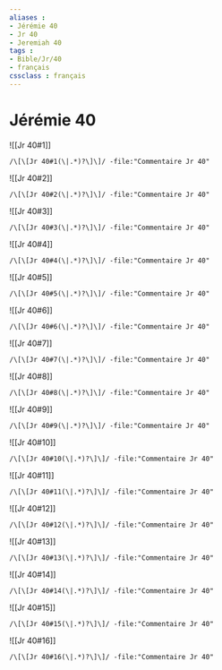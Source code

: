 ```yaml
---
aliases : 
- Jérémie 40
- Jr 40
- Jeremiah 40
tags : 
- Bible/Jr/40
- français
cssclass : français
---
```


# Jérémie 40

![[Jr 40#1]]

```query
/\[\[Jr 40#1(\|.*)?\]\]/ -file:"Commentaire Jr 40"
```

![[Jr 40#2]]

```query
/\[\[Jr 40#2(\|.*)?\]\]/ -file:"Commentaire Jr 40"
```

![[Jr 40#3]]

```query
/\[\[Jr 40#3(\|.*)?\]\]/ -file:"Commentaire Jr 40"
```

![[Jr 40#4]]

```query
/\[\[Jr 40#4(\|.*)?\]\]/ -file:"Commentaire Jr 40"
```

![[Jr 40#5]]

```query
/\[\[Jr 40#5(\|.*)?\]\]/ -file:"Commentaire Jr 40"
```

![[Jr 40#6]]

```query
/\[\[Jr 40#6(\|.*)?\]\]/ -file:"Commentaire Jr 40"
```

![[Jr 40#7]]

```query
/\[\[Jr 40#7(\|.*)?\]\]/ -file:"Commentaire Jr 40"
```

![[Jr 40#8]]

```query
/\[\[Jr 40#8(\|.*)?\]\]/ -file:"Commentaire Jr 40"
```

![[Jr 40#9]]

```query
/\[\[Jr 40#9(\|.*)?\]\]/ -file:"Commentaire Jr 40"
```

![[Jr 40#10]]

```query
/\[\[Jr 40#10(\|.*)?\]\]/ -file:"Commentaire Jr 40"
```

![[Jr 40#11]]

```query
/\[\[Jr 40#11(\|.*)?\]\]/ -file:"Commentaire Jr 40"
```

![[Jr 40#12]]

```query
/\[\[Jr 40#12(\|.*)?\]\]/ -file:"Commentaire Jr 40"
```

![[Jr 40#13]]

```query
/\[\[Jr 40#13(\|.*)?\]\]/ -file:"Commentaire Jr 40"
```

![[Jr 40#14]]

```query
/\[\[Jr 40#14(\|.*)?\]\]/ -file:"Commentaire Jr 40"
```

![[Jr 40#15]]

```query
/\[\[Jr 40#15(\|.*)?\]\]/ -file:"Commentaire Jr 40"
```

![[Jr 40#16]]

```query
/\[\[Jr 40#16(\|.*)?\]\]/ -file:"Commentaire Jr 40"
```

